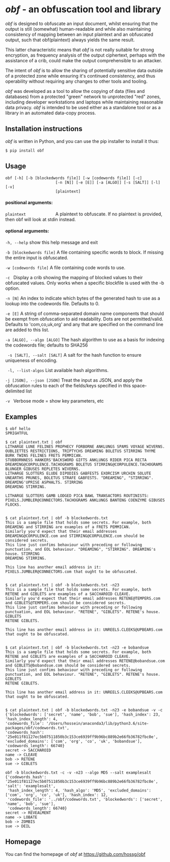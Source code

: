 # *obf* - an obfuscation tool and library

*obf* is designed to obfuscate an input document, whilst ensuring that the output is still (somewhat) human-readable and 
while also maintaining consistency of mapping between an input plaintext and an obfuscated output, such that 
obf(plaintext) always yields the same result.

This latter characteristic means that *obf* is not really suitable for strong encryption, as frequency analysis of the 
output ciphertext, perhaps with the assistance of a crib, could make the output comprehensible to an attacker.

The intent of *obf* is to allow the sharing of potentially sensitive data outside of a protected zone while ensuring 
it's continued consistency, and thus operability without requiring any changes to other tools and tooling.

*obf* was developed as a tool to allow the copying of data (files and databases) from a protected "green" network to 
unprotected "red" zones, including developer workstations and laptops while maintaining reasonable data privacy. *obf* 
is intended to be used either as a standalone tool or as a library in an automated data-copy process.  

**Installation instructions**
-----------------------------
*obf* is written in Python, and you can use the pip installer to install it thus:

```
$ pip install obf
```

**Usage**
---------
```
obf [-h] [-b [blockedwords file]] [-w [codewords file]] [-c]
                      [-n [N]] [-e [E]] [-a [ALGO]] [-s [SALT]] [-l] [-v]
                      [plaintext]

```

#### positional arguments:

  ```plaintext             ```A plaintext to obfuscate. If no plaintext is provided,
                        then obf will look at stdin instead.

#### optional arguments:

```-h, --help```            show this help message and exit
  
```-b [blockedwords file]```
                        A file containing specific words to block. If missing
                        the entire input is obfuscated.
                        
```-w [codewords file]```   A file containing code words to use.
  
```-c ```                   Display a crib showing the mapping of blocked values
                        to their obfuscated values. Only works when a specific
                        blockfile is used with the -b option.
                        
```-n [N]```                An index to indicate which bytes of the generated hash
                        to use as a lookup into the codewords file. Defaults
                        to 0.
                        
```-e [E]```                A string of comma-separated domain name components
                        that should be exempt from obfuscation to aid
                        readability. Dots are not permitted/valid. Defaults to
                        'com,co,uk,org' and any that are specified on the
                        command line are added to this list.
                        
```-a [ALGO], --algo [ALGO]```
                        The hash algorithm to use as a basis for indexing the
                        codewords file; defaults to SHA256
                        
``` -s [SALT], --salt [SALT]```
                        A salt for the hash function to ensure uniqueness of
                        encoding.
                        
``` -l, --list-algos```      List available hash algorithms.

```-j [JSON], --json [JSON]```
                        Treat the input as JSON, and apply the obfuscation
                        rules to each of the fields/keys specified in this
                        space-delimited list

 
```-v ```                   Verbose mode = show key parameters, etc




**Examples**
------------

```
$ obf hello
SPRIGHTFUL

```
```
$ cat plaintext.txt | obf
LITHARGE LUNE FELINES PROPHECY FORBORNE ANKLUNGS SPAMS VOYAGE WIVERNS. OUBLIETTES RESTRICTIONS, TRIPTYCHS DREAMING BOLETUS STIRRING THYME BURK TWINS FELINES FRETS PEMMICAN.
STUBBORNNESS HANKERS'BACKSWORD GIFTS ANKLUNGS RIDER PICA RECTA DREAMING@CORPULENCE.TACHOGRAMS BOLETUS STIRRING@CORPULENCE.TACHOGRAMS BLUNGER GIBUSES REPLETES WIVERNS.
LITHARGE SLOTTERS ELUDE DIPODIES GABFESTS EXORCISM URCHIN SOLUTE UNEARTHS PRUNES, BOLETUS STRAFE GABFESTS. "DREAMING", "STIRRING". DREAMING'UPRISE ASPHALTS. STIRRING
DREAMING STIRRING.

LITHARGE SLOTTERS GAMB LODGED PICA BAWL TRANSACTORS ROUTINISTS: PIXELS.JUMBLER@CONNECTORS.TACHOGRAMS ANKLUNGS BANTENG COENZYME GIBUSES FLOCKS.


```
```
$ cat plaintext.txt | obf -b blockedwords.txt 
This is a sample file that holds some secrets. For example, both DREAMING and STIRRING are examples of a FRETS PEMMICAN.
Similarly you'd expect that their email addresses DREAMING@CORPULENCE.com and STIRRING@CORPULENCE.com should be considered secrets.
This line just confims behaviour with preceding or following punctuation, and EOL behaviour. "DREAMING", "STIRRING". DREAMING's house. STIRRING
DREAMING STIRRING.

This line has another email address in it: PIXELS.JUMBLER@CONNECTORS.com that ought to be obfuscated.


```
```
$ cat plaintext.txt | obf -b blockedwords.txt -n23
This is a sample file that holds some secrets. For example, both RETENE and GIBLETS are examples of a SACCHAROID CLEAVE.
Similarly you'd expect that their email addresses RETENE@TEMPERS.com and GIBLETS@TEMPERS.com should be considered secrets.
This line just confims behaviour with preceding or following punctuation, and EOL behaviour. "RETENE", "GIBLETS". RETENE's house. GIBLETS
RETENE GIBLETS.

This line has another email address in it: UNREELS.CLEEKS@UPBEARS.com that ought to be obfuscated.


```
```
$ cat plaintext.txt | obf -b blockedwords.txt -n23 -e bobandsue
This is a sample file that holds some secrets. For example, both RETENE and GIBLETS are examples of a SACCHAROID CLEAVE.
Similarly you'd expect that their email addresses RETENE@bobandsue.com and GIBLETS@bobandsue.com should be considered secrets.
This line just confims behaviour with preceding or following punctuation, and EOL behaviour. "RETENE", "GIBLETS". RETENE's house. GIBLETS
RETENE GIBLETS.

This line has another email address in it: UNREELS.CLEEKS@UPBEARS.com that ought to be obfuscated.


```
```
$ cat plaintext.txt | obf -b blockedwords.txt -n23 -e bobandsue -v -c
{'blockedwords': ['secret', 'name', 'bob', 'sue'], 'hash_index': 23, 'hash_index_length': 4, 
'codewords_file': '/Users/hossein/anaconda3/lib/python3.6/site-packages/obf/codewords.txt', 
'codewords_hash': '25e011f81127ec5b07511850b3c153ce6939ff9b96bc889b2e66fb36782fbc0e', 
'excluded_domains': ['com', 'org', 'co', 'uk', 'bobandsue'], 'codewords_length': 66740}
secret -> SACCHAROID
name -> CLEAVE
bob -> RETENE
sue -> GIBLETS
```

```
obf -b blockedwords.txt -c -v -n23 --algo MD5 --salt examplesalt
{'codewords_hash': '25e011f81127ec5b07511850b3c153ce6939ff9b96bc889b2e66fb36782fbc0e', 'salt': 'examplesalt',
 'hash_index_length': 4, 'hash_algo': 'MD5', 'excluded_domains': ['com', 'org', 'co', 'uk'], 'hash_index': 12, 
 'codewords_file': '../obf/codewords.txt', 'blockedwords': ['secret', 'name', 'bob', 'sue'], 
 'codewords_length': 66740}
secret -> REVEALMENT
name -> LOBATE
bob -> ZOMBIS
sue -> DEIL
```

**Homepage**
------------

You can find the homepage of *obf* at https://github.com/hossg/obf